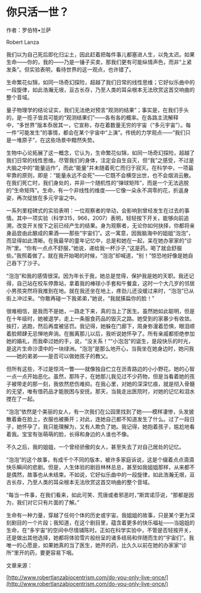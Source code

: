 # 你只活一世？

作者：罗伯特•兰萨

Robert Lanza

我们以为自己死后即化归尘土，因此赶着把每件事儿都塞进人生，以免太迟。如果生命——你的，我的——乃是一锤子买卖，那我们更有可能纵情声色，而非“上紧发条”。但实验表明，看待世界的这一观点，也许错了。

生命繁花似锦，如同一场奇幻探险，超越了我们日常的线性思维；它好似乐曲中的一段旋律，如此浩瀚无垠，亘古长存，乃至人类的耳朵根本无法欣赏这首交响曲的整个音域。

量子物理学的结论证实，我们无法绝对预言“观测的结果”；事实是，在我们手头的，是一揽子皆具可能的“观测结果们”——各有各的概率。在各路主流解释中，“多世界”版本忝居其一，它宣称，存在着数量无穷的宇宙（“多元宇宙”）。每一件“可能发生”的事情，都会在某个宇宙中“上演”。传统的力学观点——“我们只是一堆原子”，在这些场景中黯然失势。

生物中心论拓展了这一概念，它认为，生命繁花似锦，如同一场奇幻探险，超越了我们日常的线性思维。尽管我们的身体，注定会自生自灭，但“我”之感受，不过是大脑之中的“能量运作”，而此“能量”并未随着死亡而归于寂灭。在科学中，一项最牢靠的原则，即是：“能量永远不会死”——它既不会横空出世，也不会烟消云散。在我们死亡时，我们身处的，并非一个随机性的“弹球矩阵”，而是一个无法逃脱的“生命矩阵”。生命，有一个非线性的维度——它像一朵永不凋零的花，折返身姿，再次绽放在多元宇宙之中。

一系列里程碑式的实验表明：一位观察者的举动，会影响到曾经发生在过去的事情。其中一项实验（科学315，966，2007）表明，轻轻按下开关，能够向前追溯，改变开关按下之前已经产生的结果。身为观察者，无论你如何抉择，你都将亲身品尝由此酿成的果酒——那些“宇宙们”。这一寓意，因我脑海中的姐姐“泡泡”，而显得如此清晰。在我最早的童年记忆中，总是和她在一起，呆在她办家家的“诊所”里。“你有一点点不舒服，”她说，递给我一杯沙子,“这是药。喝了就会舒服些。”我照着做了。就在我开始喝的时候，“泡泡”却喊道，“别！”惊恐地好像是她自己吞下了沙子。

“泡泡”和我的感情很深。因为年长于我，她总是觉得，保护我是她的天职。我还记得，自己站在校车停靠站，拿着我的棒球小手套和午餐盒，这时一个大几岁的邻居小男孩突然将我推到在地。就在我还坐在地上，疼劲儿还没缓过来时，“泡泡”已从街上冲过来。“你敢再碰一下我弟弟，”她说，“我就揍扁你的脸！”

很难相信，是我而不是她，一路走下来，真的当上了医生。虽然她如此聪明，但是在十年级时，她被退学，走上一条服食药品的毁灭之路。她受到的家暴少有收敛。挨打，逃跑，然后再度被惩罚。我记得，她躲在门廊下，周身弥漫着恐惧，眼泪顺着脸颊肆无忌惮地奔淌。在搬离那儿以后，我听说她怀孕了。所有亲戚都拒绝参加她的婚礼，而我牵过她的手，说，“没关系！”“小泡泡”的诞生，是段快乐的时光，是这片生命沙漠中的一块绿洲。“泡泡”是那么地开心，当我坐在她身边时，她问我——她的弟弟——是否可以做她孩子的教父。

但所有这些，不过是惊鸿一瞥——就像独自伫立在沥青路边的小小野花。她的心智一点一点开始恶化。虽然，那阵子，在她那儿我见过不少药物，但是当看着她的孩子被带走的那一刻，我依然悲伤难抑。在我心里，对她的深深忆痕，就是彻入骨髓的无望，唯有借药品才能脱困与安抚。那天，当我走出医院时，对她的记忆和泪水搅在了一起。

“泡泡”依然是个美丽的女人，有一次我们在公园里找到了她——模样凄惨，头发披散着垂在脸上，衣服也被撕开；对此，连她自己都不知道发生了什么。过了一段日子，她怀孕了，我只能理解为，又有人欺负了她。我记得，她抱着孩子，尴尬地看着我。宝宝有张萌萌的脸，长得和身边的人谁也不像。

不久之后，我的姐姐，一个曾经骄傲的女人，甚至失去了对自己居处的记忆。

“泡泡”的这个故事，有成千个不同的版本，被许多家庭诉说，这是个缀着点点滴滴快乐瞬间的悲剧。但是，人生体验的剧目林林总总，甚至如我姐姐那样，从来都不是偶然，故事也从未结束。不如说，它好似乐曲中的一段旋律，如此浩瀚无垠，亘古长存，乃至人类的耳朵根本无法欣赏这首交响曲的整个音域。

“每当一件事，在我们看来，如此可笑、荒唐或者邪恶时，”斯宾诺莎说，“那都是因为，我们对它只有片面的了解。”

生命有一种力量，穿越了任何个体的历史或宇宙。我姐姐的故事，只是某个更为深刻剧目的一个片段；我知道，在这个剧目里，蕴含着更多的快乐福祉——当姐姐的生命，在“多宇宙”的空间中尽情铺陈时。正如在科学实验中，不管是否轻按开关，还是做出其他选择，她都将体验雪片般纷呈的诸多结局和伴随而生的“宇宙们”。我唯一的心愿是，如果她真的当了医生，她开的药，比久久以前在她的办家家“诊所”里开的药，要更容易下咽。

文章来源：

[http://www.robertlanzabiocentrism.com/do-you-only-live-once/](http://www.robertlanzabiocentrism.com/do-you-only-live-once/)

